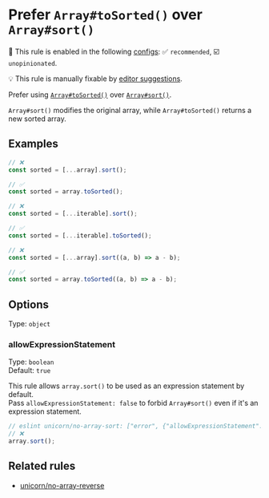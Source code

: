 # Prefer `Array#toSorted()` over `Array#sort()`

💼 This rule is enabled in the following [configs](https://github.com/sindresorhus/eslint-plugin-unicorn#recommended-config): ✅ `recommended`, ☑️ `unopinionated`.

💡 This rule is manually fixable by [editor suggestions](https://eslint.org/docs/latest/use/core-concepts#rule-suggestions).

<!-- end auto-generated rule header -->
<!-- Do not manually modify this header. Run: `npm run fix:eslint-docs` -->

Prefer using [`Array#toSorted()`](https://developer.mozilla.org/en-US/docs/Web/JavaScript/Reference/Global_Objects/Array/toSorted) over [`Array#sort()`](https://developer.mozilla.org/en-US/docs/Web/JavaScript/Reference/Global_Objects/Array/sort).

`Array#sort()` modifies the original array, while `Array#toSorted()` returns a new sorted array.

## Examples

```js
// ❌
const sorted = [...array].sort();

// ✅
const sorted = array.toSorted();
```

```js
// ❌
const sorted = [...iterable].sort();

// ✅
const sorted = [...iterable].toSorted();
```

```js
// ❌
const sorted = [...array].sort((a, b) => a - b);

// ✅
const sorted = array.toSorted((a, b) => a - b);
```

## Options

Type: `object`

### allowExpressionStatement

Type: `boolean`\
Default: `true`

This rule allows `array.sort()` to be used as an expression statement by default.\
Pass `allowExpressionStatement: false` to forbid `Array#sort()` even if it's an expression statement.

```js
// eslint unicorn/no-array-sort: ["error", {"allowExpressionStatement": false}]
// ❌
array.sort();
```

## Related rules

- [unicorn/no-array-reverse](./no-array-reverse.md)
